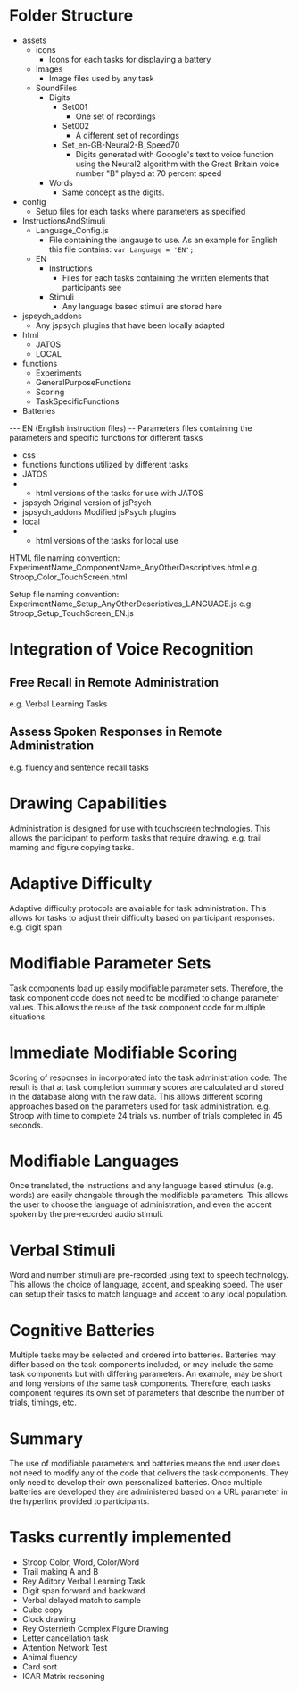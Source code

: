 # Folder Structure
* assets 
	* icons
		* Icons for each tasks for displaying a battery
	* Images
		* Image files used by any task
	* SoundFiles
		* Digits
			* Set001
				* One set of recordings
			* Set002
				* A different set of recordings
			* Set_en-GB-Neural2-B_Speed70
				* Digits generated with Gooogle's text to voice function using the Neural2 algorithm with the Great Britain voice number "B" played at 70 percent speed  
		* Words
			* Same concept as the digits.
* config
	* Setup files for each tasks where parameters as specified
* InstructionsAndStimuli
	* Language_Config.js
		* File containing the langauge to use. As an example for English this file contains: `var Language = 'EN';`
	* EN
		* Instructions
			* Files for each tasks containing the written elements that participants see
		* Stimuli
			* Any language based stimuli are stored here
* jspsych_addons
	* Any jspsych plugins that have been locally adapted
* html
	* JATOS
	* LOCAL
* functions
	* Experiments
	* GeneralPurposeFunctions
	* Scoring
	* TaskSpecificFunctions
* Batteries

--- EN (English instruction files)
-- Parameters
files containing the parameters and specific functions for different tasks
- css
- functions
functions utilized by different tasks
- JATOS
- - html versions of the tasks for use with JATOS
- jspsych
Original version of jsPsych
- jspsych_addons
Modified jsPsych plugins
- local
- - html versions of the tasks for local use

HTML file naming convention:
ExperimentName_ComponentName_AnyOtherDescriptives.html
e.g. Stroop_Color_TouchScreen.html

Setup file naming convention:
ExperimentName_Setup_AnyOtherDescriptives_LANGUAGE.js
e.g. Stroop_Setup_TouchScreen_EN.js


# Integration of Voice Recognition 
## Free Recall in Remote Administration
e.g. Verbal Learning Tasks

## Assess Spoken Responses in Remote Administration 
e.g. fluency and sentence recall tasks

# Drawing Capabilities
Administration is designed for use with touchscreen technologies. This allows the participant to perform tasks that require drawing. e.g. trail maming and figure copying tasks.

# Adaptive Difficulty
Adaptive difficulty protocols are available for task administration. This allows for tasks to adjust their difficulty based on participant responses. e.g. digit span

# Modifiable Parameter Sets
Task components load up easily modifiable parameter sets. Therefore, the task component code does not need to be modified to change parameter values. 
This allows the reuse of the task component code for multiple situations.

# Immediate Modifiable Scoring
Scoring of responses in incorporated into the task administration code. The result is that at task completion summary scores are calculated and stored in the database along with the raw data. This allows different scoring approaches based on the parameters used for task administration.
e.g. Stroop with time to complete 24 trials vs. number of trials completed in 45 seconds.

# Modifiable Languages
Once translated, the instructions and any language based stimulus (e.g. words) are easily changable through the modifiable parameters. This allows the user to choose the language of administration, and even the accent spoken by the pre-recorded audio stimuli. 

# Verbal Stimuli
Word and number stimuli are pre-recorded using text to speech technology. This allows the choice of language, accent, and speaking speed. The user can setup their tasks to match language and accent to any local population.

# Cognitive Batteries
Multiple tasks may be selected and ordered into batteries. Batteries may differ based on the task components included, or may include the same task components but with differing parameters. An example, may be short and long versions of the same task components. Therefore, each tasks component requires its own set of parameters that describe the number of trials, timings, etc. 

# Summary
The use of modifiable parameters and batteries means the end user does not need to modify any of the code that delivers the task components. They only need to develop their own personalized batteries. Once multiple batteries are developed they are administered based on a URL parameter in the hyperlink provided to participants.

# Tasks currently implemented
- Stroop Color, Word, Color/Word
- Trail making A and B
- Rey Aditory Verbal Learning Task
- Digit span forward and backward
- Verbal delayed match to sample
- Cube copy
- Clock drawing
- Rey Osterrieth Complex Figure Drawing
- Letter cancellation task
- Attention Network Test
- Animal fluency
- Card sort
- ICAR Matrix reasoning




